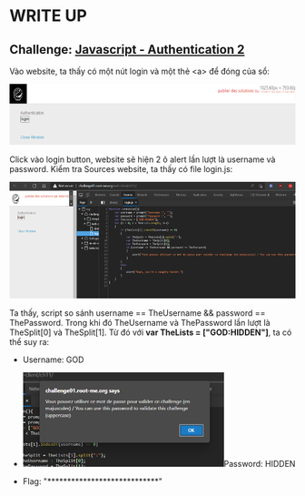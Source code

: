 # WRITE UP

## Challenge: [Javascript - Authentication 2](https://www.root-me.org/en/Challenges/Web-Client/Javascript-Authentication-2)

Vào website, ta thấy có một nút login và một thẻ &lt;a&gt; để đóng của sổ:

<img src="./media/image1.png" style="width:5.94562in;height:1.11353in" alt="Rectangle Description automatically generated with medium confidence" />

Click vào login button, website sẽ hiện 2 ô alert lần lượt là username và password. Kiểm tra Sources website, ta thấy có file login.js:

<img src="./media/image2.png" style="width:5.77934in;height:2.13885in" alt="Text Description automatically generated" />

Ta thấy, script so sánh username == TheUsername && password == ThePassword. Trong khi đó TheUsername và ThePassword lần lượt là TheSplit\[0\] và TheSplit\[1\]. Từ đó với **var TheLists = \["GOD:HIDDEN"\]**, ta có thể suy ra:

-   Username: GOD

-   <img src="./media/image3.png" style="width:3.6875in;height:1.72431in" />Password: HIDDEN

- Flag: "****************************"
